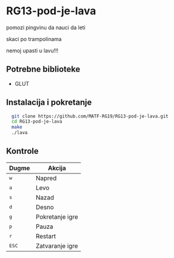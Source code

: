 # RG13-pod-je-lava
pomozi pingvinu da nauci da leti

skaci po trampolinama

nemoj upasti u lavu!!!

## Potrebne biblioteke

- GLUT

## Instalacija i pokretanje

```bash
  git clone https://github.com/MATF-RG19/RG13-pod-je-lava.git
  cd RG13-pod-je-lava
  make
  ./lava
```

## Kontrole

| Dugme          | Akcija                         |
| -------------- | ------------------------------ |
| <kbd>w</kbd>   | Napred                         |
| <kbd>a</kbd>   | Levo                           |
| <kbd>s</kbd>   | Nazad                          |
| <kbd>d</kbd>   | Desno                          |
| <kbd>g</kbd>   | Pokretanje igre		  |
| <kbd>p</kbd>   | Pauza			  |
| <kbd>r</kbd>   | Restart			  |
| <kbd>ESC</kbd> | Zatvaranje igre                |
